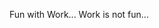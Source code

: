 Fun with Work... Work is not fun...

<!---
PonnappanG/PonnappanG is a ✨ special ✨ repository because its `README.md` (this file) appears on your GitHub profile.
You can click the Preview link to take a look at your changes.
--->
